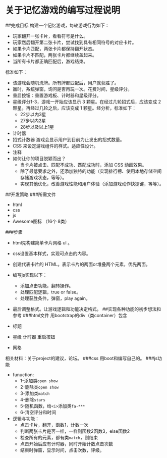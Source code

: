 # 关于记忆游戏的编写过程说明
##完成目标
构建一个记忆游戏，每轮游戏行为如下：

+ 玩家翻开一张卡片，看看符号是什么。
+ 玩家然后翻开第二张卡片，尝试找到具有相同符号的对应卡片。
+ 如果卡片匹配，两张卡片都保持翻开状态。
+ 如果卡片不匹配，两张卡片都继续盖起来。
+ 当所有卡片都正确匹配后，游戏结束。

标准如下：

+ 该游戏会随机洗牌。所有牌都匹配后，用户就获胜了。
+ 赢时，系统弹窗，询问是否再玩一次。花费时间，星级评分。
+ 重启按钮：重置游戏板、计时器和星级评分。
+ 星级评分1-3，游戏一开始应该显示 3 颗星。在经过几轮招式后，应该变成 2 颗星。再经过几轮之后，应该变成 1 颗星。经分析，标准如下：
	+ 22步以内3星
	+ 27步以内2星
	+ 28步以及以上1星
+ 计时器
+ 招式计数器 游戏会显示用户到目前为止发出的招式数量。
+ CSS 来设定游戏组件的样式。适应性设计。
+ 注释
+ 如何让你的项目脱颖而出？
	+ 当卡片被点击、匹配不成功、匹配成功时，添加 CSS 动画效果。
	+ 除了最低要求之外，还添加独特的功能（实现排行榜、使用本地存储空间存储游戏状态，等等）。
	+ 实现其他优化，改善游戏性能和用户体验（添加游戏动作快捷键，等等）。

##开发策略
###所需文件
+ html
+ css
+ js
+ Awesome图标 （16个 8类）

###步骤
+ html先构建简单卡片网格 ul 。
+ css设置基本样式，实现可点击的内容。
+ 创建代表卡片的 HTML。表示卡片的两面or堆叠两个元素，优先两面。
+ 编写js实现以下：
	+ 添加点击功能，翻转操作。
	+ 处理匹配逻辑，true or false。
	+ 处理获胜条件，弹窗，play again。
+ 最后调整格式。让游戏逻辑和功能决定格式。
##实现各种功能的初步想法和参考
###html文件
用bootstrap的div（类container）包含

+ 标题  
+ 星级 计时器 重启按钮 
+ 网格

相关材料：关于project的建议，论坛。
###css
用boot和编写自己的。
###js功能
+ funuction:
	+ 1-添加类`open show`
	+ 2-删除类`open show`
	+ 3-添加类`match`
	+ 4-删除`stars`
	+ 5-随机函数，给`<i>`添加类`fa-***`
	+ 6-清空评分和时间
+ 逻辑与功能：
	+ 点击卡片，翻开，函数1，计数一次
	+ 判断两张卡片是否一样，一样则函数2函数3，else函数2
	+ 检查所有的元素，都有类`match`，则结束
	+ 点击开始后应有计时器，同时开始计数点击次数
	+ 结束时弹窗，显示时间，点击次数，评级。
